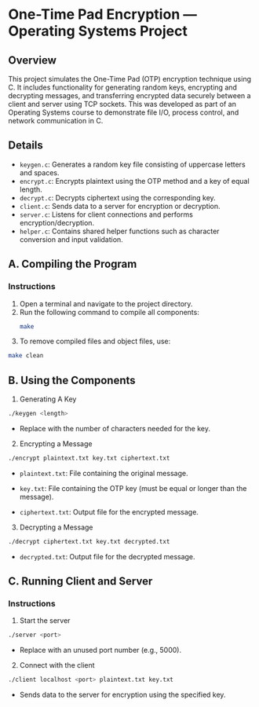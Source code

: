 # One-Time Pad Encryption — Operating Systems Project

## Overview
This project simulates the One-Time Pad (OTP) encryption technique using C. It includes functionality for generating random keys, encrypting and decrypting messages, and transferring encrypted data securely between a client and server using TCP sockets. This was developed as part of an Operating Systems course to demonstrate file I/O, process control, and network communication in C.

## Details
- `keygen.c`: Generates a random key file consisting of uppercase letters and spaces.
- `encrypt.c`: Encrypts plaintext using the OTP method and a key of equal length.
- `decrypt.c`: Decrypts ciphertext using the corresponding key.
- `client.c`: Sends data to a server for encryption or decryption.
- `server.c`: Listens for client connections and performs encryption/decryption.
- `helper.c`: Contains shared helper functions such as character conversion and input validation.

## A. Compiling the Program

### Instructions
1. Open a terminal and navigate to the project directory.
2. Run the following command to compile all components:
   ```bash
   make
   ```
3. To remove compiled files and object files, use:
  ```bash
  make clean
  ```

## B. Using the Components

1. Generating A Key
  ```bash
  ./keygen <length>
  ```
- Replace <length> with the number of characters needed for the key.
2. Encrypting a Message
  ```bash
  ./encrypt plaintext.txt key.txt ciphertext.txt
  ```
- `plaintext.txt`: File containing the original message.

- `key.txt`: File containing the OTP key (must be equal or longer than the message).

- `ciphertext.txt`: Output file for the encrypted message.
3. Decrypting a Message
  ```bash
  ./decrypt ciphertext.txt key.txt decrypted.txt
  ```
- `decrypted.txt`: Output file for the decrypted message.

## C. Running Client and Server

### Instructions

1. Start the server
  ```bash
  ./server <port>
  ```
- Replace <port> with an unused port number (e.g., 5000).
  
2. Connect with the client
  ```bash
  ./client localhost <port> plaintext.txt key.txt
  ```
- Sends data to the server for encryption using the specified key.
